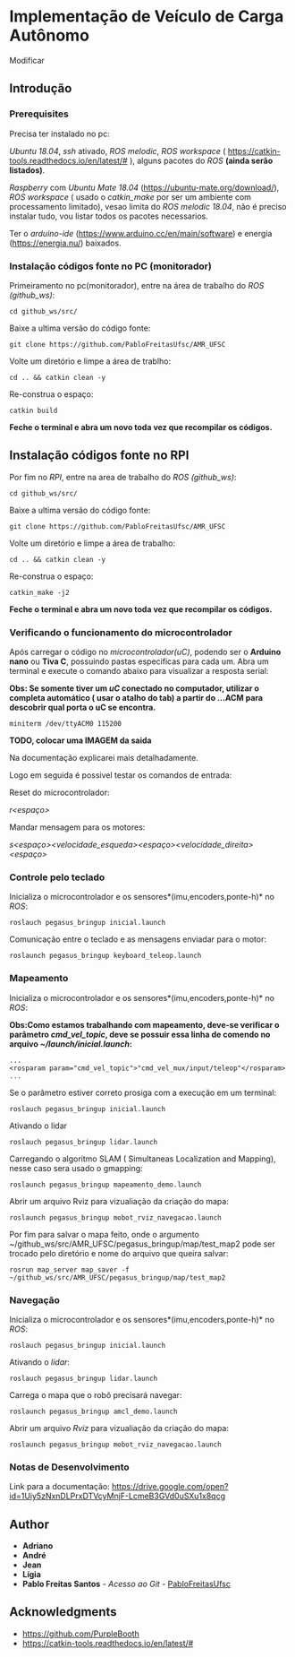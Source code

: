 # Implementação de Veículo de Carga Autônomo

Modificar

## Introdução




### Prerequisites

Precisa ter instalado no pc:

*Ubuntu 18.04*, *ssh* ativado, *ROS melodic*, *ROS workspace* ( https://catkin-tools.readthedocs.io/en/latest/# ), alguns pacotes do *ROS* **(ainda serão listados)**.

*Raspberry* com *Ubuntu Mate 18.04* (https://ubuntu-mate.org/download/), *ROS workspace* ( usado o *catkin_make* por ser um ambiente com processamento limitado), vesao limita do *ROS melodic 18.04*, não é preciso instalar tudo, vou listar todos os pacotes necessarios.

Ter o *arduino-ide* (https://www.arduino.cc/en/main/software) e energia (https://energia.nu/) baixados.


### Instalação códigos fonte no PC (monitorador)


Primeiramento no pc(monitorador), entre na área de trabalho do *ROS (github_ws)*:


```
cd github_ws/src/
```

Baixe a ultima versão do código fonte:


```
git clone https://github.com/PabloFreitasUfsc/AMR_UFSC
```

Volte um diretório e limpe a área de trablho:

```
cd .. && catkin clean -y
```
Re-construa o espaço:

```
catkin build
```
**Feche o terminal e abra um novo toda vez que recompilar os códigos.**






## Instalação códigos fonte no RPI

Por fim no *RPI*, entre na area de trabalho do *ROS (github_ws)*:

```
cd github_ws/src/
```
Baixe a ultima versão do código fonte:

```
git clone https://github.com/PabloFreitasUfsc/AMR_UFSC
```
Volte um diretório e limpe a área de trabalho:


```
cd .. && catkin clean -y
```
Re-construa o espaço:



```
catkin_make -j2
```
**Feche o terminal e abra um novo toda vez que recompilar os códigos.**


### Verificando o funcionamento do microcontrolador

Após carregar o código no *microcontrolador(uC)*, podendo ser o **Arduino nano** ou **Tiva C**, possuindo pastas especificas para cada um. Abra um terminal e execute o comando abaixo para visualizar a resposta serial:

**Obs: Se somente tiver um *uC* conectado no computador, utilizar o completa automático ( usar o atalho do tab) a partir do ...ACM para descobrir qual porta o uC se encontra.**

```
miniterm /dev/ttyACM0 115200
```
**TODO, colocar uma IMAGEM da saida**

Na documentação explicarei mais detalhadamente.

Logo em seguida é possivel testar os comandos de entrada:


Reset do microcontrolador:

*r<espaço><enter>*

Mandar mensagem para os motores:

*s<espaço><velocidade_esqueda><espaço><velocidade_direita><espaço>*



### Controle pelo teclado


Inicializa o microcontrolador e os sensores*(imu,encoders,ponte-h)* no *ROS*:


```
roslauch pegasus_bringup inicial.launch
```

Comunicação entre o teclado e as mensagens enviadar para o motor:

```
roslaunch pegasus_bringup keyboard_teleop.launch
```

### Mapeamento


Inicializa o microcontrolador e os sensores*(imu,encoders,ponte-h)* no *ROS*:

**Obs:Como estamos trabalhando com mapeamento, deve-se verificar o parâmetro *cmd_vel_topic*, deve se possuir essa linha de comendo no arquivo *~/launch/inicial.launch*:**

```
...
<rosparam param="cmd_vel_topic">"cmd_vel_mux/input/teleop"</rosparam>
...
```
Se o parâmetro estiver correto prosiga com a execução em um terminal:
```
roslauch pegasus_bringup inicial.launch
```

Ativando o lidar

```
roslauch pegasus_bringup lidar.launch
```

Carregando o algoritmo SLAM ( Simultaneas Localization and Mapping), nesse caso sera usado o gmapping:
```
roslaunch pegasus_bringup mapeamento_demo.launch

```
Abrir um arquivo Rviz para vizualiação da criação do mapa:

```
roslaunch pegasus_bringup mobot_rviz_navegacao.launch
```

Por fim para salvar o mapa feito, onde o argumento ~/github_ws/src/AMR_UFSC/pegasus_bringup/map/test_map2 pode ser trocado pelo diretório e nome do arquivo que queira salvar:


```
rosrun map_server map_saver -f ~/github_ws/src/AMR_UFSC/pegasus_bringup/map/test_map2
```

### Navegação


Inicializa o microcontrolador e os sensores*(imu,encoders,ponte-h)* no *ROS*:

```
roslauch pegasus_bringup inicial.launch
```

Ativando o *lidar*:

```
roslauch pegasus_bringup lidar.launch
```

Carrega o mapa que o robô precisará navegar:

```
roslaunch pegasus_bringup amcl_demo.launch

```
Abrir um arquivo *Rviz* para vizualiação da criação do mapa:

```
roslaunch pegasus_bringup mobot_rviz_navegacao.launch
```

### Notas de Desenvolvimento

Link para a documentação: https://drive.google.com/open?id=1Uiy5zNxnDLPrxDTVcyMnjF-LcmeB3GVd0uSXu1x8qcg



## Author

-   **Adriano**
-   **André**
-   **Jean**
-   **Lígia**
-   **Pablo Freitas Santos** - _Acesso ao Git_ - [PabloFreitasUfsc](https://github.com/PabloFreitasUfsc)


## Acknowledgments

-   <https://github.com/PurpleBooth>
- <https://catkin-tools.readthedocs.io/en/latest/#>
